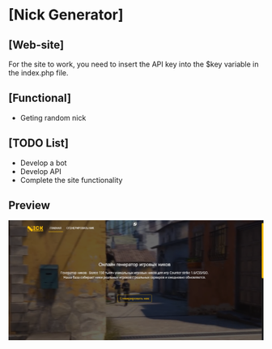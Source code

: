 # [Nick Generator]

## [Web-site]
For the site to work, you need to insert the API key into the $key variable in the index.php file.

## [Functional]
* Geting random nick

## [TODO List]
* Develop a bot
* Develop API
* Сomplete the site functionality

## Preview

![Превью](web-site/img/preview.png)
